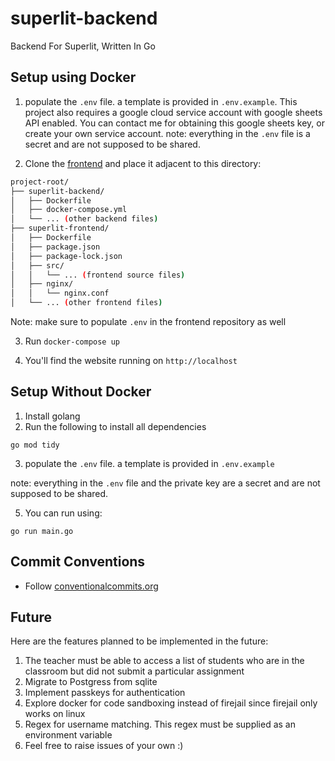 # superlit-backend

Backend For Superlit, Written In Go

## Setup using Docker

1. populate the `.env` file. a template is provided in `.env.example`. This project also requires a google cloud service account with google sheets API enabled. You can contact me for obtaining this google sheets key, or create your own service account.
note: everything in the `.env` file is a secret and are not supposed to be shared.

2. Clone the [frontend](https://github.com/anuragrao04/superlit-frontend) and place it adjacent to this directory:

```bash
project-root/
├── superlit-backend/
│   ├── Dockerfile
│   ├── docker-compose.yml
│   └── ... (other backend files)
├── superlit-frontend/
│   ├── Dockerfile
│   ├── package.json
│   ├── package-lock.json
│   ├── src/
│   │   └── ... (frontend source files)
│   ├── nginx/
│   │   └── nginx.conf
│   └── ... (other frontend files)
```

Note: make sure to populate `.env` in the frontend repository as well

3. Run `docker-compose up`

4. You'll find the website running on `http://localhost`

## Setup Without Docker

1. Install golang
2. Run the following to install all dependencies

```shell
go mod tidy
```

3. populate the `.env` file. a template is provided in `.env.example`

note: everything in the `.env` file and the private key are a secret and are not supposed to be shared.

5. You can run using:

```shell
go run main.go
```

## Commit Conventions

- Follow [conventionalcommits.org](https://www.conventionalcommits.org/en/v1.0.0/)

## Future

Here are the features planned to be implemented in the future: 

1. The teacher must be able to access a list of students who are in the classroom but did not submit a particular assignment
2. Migrate to Postgress from sqlite
3. Implement passkeys for authentication
4. Explore docker for code sandboxing instead of firejail since firejail only works on linux
5. Regex for username matching. This regex must be supplied as an environment variable
6. Feel free to raise issues of your own :)
